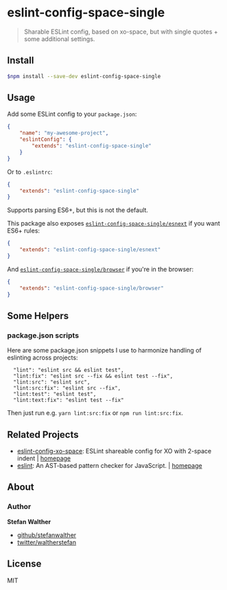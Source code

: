 # eslint-config-space-single

> Sharable ESLint config, based on xo-space, but with single quotes + some additional settings.

## Install

```sh
$npm install --save-dev eslint-config-space-single
```

## Usage

Add some ESLint config to your `package.json`:

```json
{
	"name": "my-awesome-project",
	"eslintConfig": {
		"extends": "eslint-config-space-single"
	}
}
```

Or to `.eslintrc`:

```json
{
	"extends": "eslint-config-space-single"
}
```

Supports parsing ES6+, but this is not the default.

This package also exposes [`eslint-config-space-single/esnext`](esnext.js) if you want ES6+ rules:

```json
{
	"extends": "eslint-config-space-single/esnext"
}
```

And [`eslint-config-space-single/browser`](browser.js) if you're in the browser:

```json
{
	"extends": "eslint-config-space-single/browser"
}
```

## Some Helpers

### package.json scripts

Here are some package.json snippets I use to harmonize handling of eslinting across projects:

```
  "lint": "eslint src && eslint test",
  "lint:fix": "eslint src --fix && eslint test --fix",
  "lint:src": "eslint src",
  "lint:src:fix": "eslint src --fix",
  "lint:test": "eslint test",
  "lint:text:fix": "eslint test --fix"

```

Then just run e.g. `yarn lint:src:fix` or `npm run lint:src:fix`.

## Related Projects

- [eslint-config-xo-space](https://www.npmjs.com/package/eslint-config-xo-space): ESLint shareable config for XO with 2-space indent | [homepage](https://github.com/sindresorhus/eslint-config-xo-space#readme "ESLint shareable config for XO with 2-space indent")
- [eslint](https://www.npmjs.com/package/eslint): An AST-based pattern checker for JavaScript. | [homepage](http://eslint.org "An AST-based pattern checker for JavaScript.")

## About

### Author

**Stefan Walther**

* [github/stefanwalther](https://github.com/stefanwalther)
* [twitter/waltherstefan](http://twitter.com/waltherstefan)

## License
MIT

